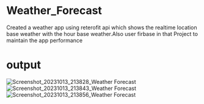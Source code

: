 # Weather_Forecast
Created a weather app using reterofit api which
shows the realtime location base weather with the
hour base weather.Also user firbase in that Project
to maintain the app performance
# output
![Screenshot_20231013_213828_Weather Forecast](https://github.com/HamzaSE007/Weather_Forecast/assets/141320468/361c17e3-4a48-431c-abd3-521ec124b84a)
![Screenshot_20231013_213843_Weather Forecast](https://github.com/HamzaSE007/Weather_Forecast/assets/141320468/cf3192a7-55ed-4be6-87a9-883b73fbec1c)
![Screenshot_20231013_213856_Weather Forecast](https://github.com/HamzaSE007/Weather_Forecast/assets/141320468/20e8d159-8ca0-41d0-98ec-a8d8fd0137eb)
